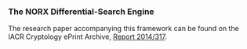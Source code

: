 ### The NORX Differential-Search Engine

The research paper accompanying this framework can be found on the IACR Cryptology ePrint Archive, [Report 2014/317](https://eprint.iacr.org/2014/317).
